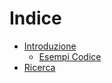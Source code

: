 # Indice

- [Introduzione](./chapter_1.md)
  - [Esempi Codice](./codice.md)
- [Ricerca](./ricerca.md)
